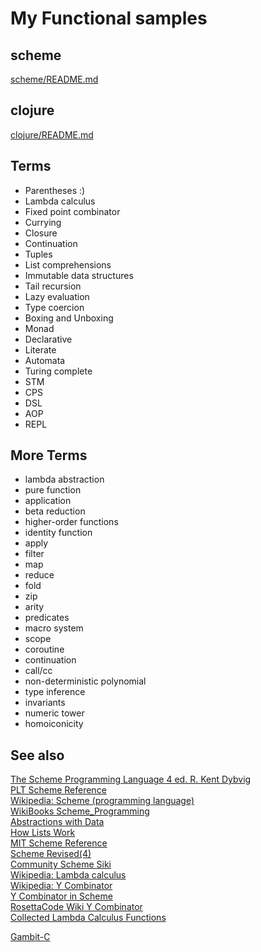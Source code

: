 My Functional samples
=====================

scheme
------
[scheme/README.md](functional/blob/master/scheme/README.md)  

clojure
-------
[clojure/README.md](functional/blob/master/clojure/Lija/README.md)  

Terms
-----
* Parentheses :)
* Lambda calculus
* Fixed point combinator
* Currying
* Closure
* Continuation
* Tuples
* List comprehensions
* Immutable data structures
* Tail recursion
* Lazy evaluation
* Type coercion
* Boxing and Unboxing
* Monad
* Declarative
* Literate
* Automata
* Turing complete
* STM
* CPS
* DSL
* AOP
* REPL

More Terms
----------
* lambda abstraction
* pure function
* application
* beta reduction
* higher-order functions
* identity function
* apply
* filter
* map
* reduce
* fold
* zip
* arity
* predicates
* macro system
* scope
* coroutine
* continuation
* call/cc
* non-deterministic polynomial
* type inference
* invariants
* numeric tower
* homoiconicity

See also
--------
[The Scheme Programming Language 4 ed. R. Kent Dybvig](http://www.scheme.com/tspl4/)  
[PLT Scheme Reference](http://download.plt-scheme.org/doc/html/reference/pairs.html)  
[Wikipedia: Scheme (programming language)](http://en.wikipedia.org/wiki/Scheme_%28programming_language%29)  
[WikiBooks Scheme_Programming](http://en.wikibooks.org/wiki/Scheme_Programming)  
[Abstractions with Data](http://en.wikibooks.org/wiki/Scheme_Programming/Abstractions_with_Data)  
[How Lists Work](http://www.soe.ucsc.edu/classes/cmps112/Spring03/languages/scheme/SchemeTutorialB.html)  
[MIT Scheme Reference](http://www.cse.iitb.ac.in/~as/mit-scheme/scheme.html)  
[Scheme Revised(4)](http://www.cs.cmu.edu/afs/cs/project/ai-repository/ai/html/r4rs/r4rs_toc.html)  
[Community Scheme Siki](http://community.schemewiki.org/)  
[Wikipedia: Lambda calculus](http://en.wikipedia.org/wiki/Lambda_calculus)  
[Wikipedia: Y Combinator](http://en.wikipedia.org/wiki/Y_combinator)  
[Y Combinator in Scheme](http://www.ece.uc.edu/~franco/C511/html/Scheme/ycomb.html)  
[RosettaCode Wiki Y Combinator](http://rosettacode.org/wiki/Y_combinator)  
[Collected Lambda Calculus Functions](http://jwodder.freeshell.org/lambda.html)  

[Gambit-C](http://dynamo.iro.umontreal.ca/~gambit/wiki/index.php/Main_Page)  
